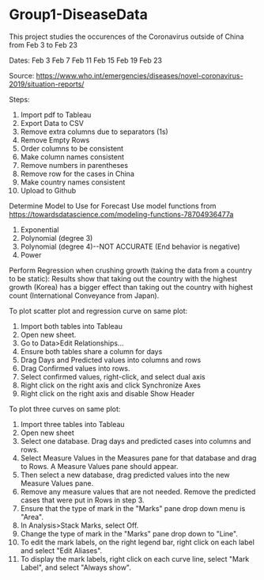 # Group1-DiseaseData

This project studies the occurences of the Coronavirus outside of China from Feb 3 to Feb 23

Dates:
Feb 3
Feb 7
Feb 11
Feb 15
Feb 19
Feb 23

Source: https://www.who.int/emergencies/diseases/novel-coronavirus-2019/situation-reports/


Steps: 

1. Import pdf to Tableau
2. Export Data to CSV
3. Remove extra columns due to separators (1s)
4. Remove Empty Rows
5. Order columns to be consistent
6. Make column names consistent
7. Remove numbers in parentheses
8. Remove row for the cases in China
9. Make country names consistent
10. Upload to Github

Determine Model to Use for Forecast
Use model functions from https://towardsdatascience.com/modeling-functions-78704936477a
1. Exponential
2. Polynomial (degree 3)
3. Polynomial (degree 4)--NOT ACCURATE (End behavior is negative)
4. Power

Perform Regression when crushing growth (taking the data from a country to be static):
Results show that taking out the country with the highest growth (Korea) has a bigger effect than taking out the country with highest count (International Conveyance from Japan).

To plot scatter plot and regression curve on same plot:
1. Import both tables into Tableau
2. Open new sheet. 
3. Go to Data>Edit Relationships...
4. Ensure both tables share a column for days
5. Drag Days and Predicted values into columns and rows
6. Drag Confirmed values into rows.
7. Select confirmed values, right-click, and select dual axis
8. Right click on the right axis and click Synchronize Axes
9. Right click on the right axis and disable Show Header

To plot three curves on same plot:
1. Import three tables into Tableau
2. Open new sheet
3. Select one database. Drag days and predicted cases into columns and rows.
4. Select Measure Values in the Measures pane for that database and drag to Rows. A Measure Values pane should appear.
5. Then select a new database, drag predicted values into the new Measure Values pane.
6. Remove any measure values that are not needed. Remove the predicted cases that were put in Rows in step 3.  
7. Ensure that the type of mark in the "Marks" pane drop down menu is "Area".
8. In Analysis>Stack Marks, select Off.
9. Change the type of mark in the "Marks" pane drop down to "Line".
10. To edit the mark labels, on the right legend bar, right click on each label and select "Edit Aliases".
11. To display the mark labels, right click on each curve line, select "Mark Label", and select "Always show".  
